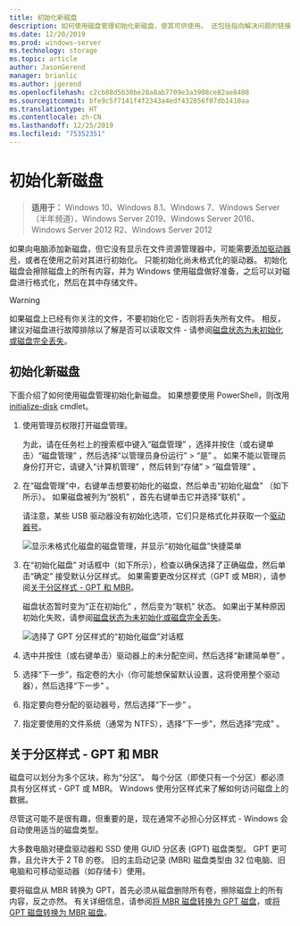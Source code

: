 ```yaml
---
title: 初始化新磁盘
description: 如何使用磁盘管理初始化新磁盘，使其可供使用。 还包括指向解决问题的链接。
ms.date: 12/20/2019
ms.prod: windows-server
ms.technology: storage
ms.topic: article
author: JasonGerend
manager: brianlic
ms.author: jgerend
ms.openlocfilehash: c2cb88d5b30be28a8ab7709e3a3908ce82ae8408
ms.sourcegitcommit: bfe9c5f7141f4f2343a4edf432856f07db1410aa
ms.translationtype: HT
ms.contentlocale: zh-CN
ms.lasthandoff: 12/25/2019
ms.locfileid: "75352351"
---
```

# <a name="initialize-new-disks"></a>初始化新磁盘

> **适用于：** Windows 10、Windows 8.1、Windows 7、Windows Server（半年频道）、Windows Server 2019、Windows Server 2016、Windows Server 2012 R2、Windows Server 2012

如果向电脑添加新磁盘，但它没有显示在文件资源管理器中，可能需要[添加驱动器号](change-a-drive-letter.md)，或者在使用之前对其进行初始化。 只能初始化尚未格式化的驱动器。 初始化磁盘会擦除磁盘上的所有内容，并为 Windows 使用磁盘做好准备，之后可以对磁盘进行格式化，然后在其中存储文件。

> [!WARNING]
> 如果磁盘上已经有你关注的文件，不要初始化它 - 否则将丢失所有文件。 相反，建议对磁盘进行故障排除以了解是否可以读取文件 - 请参阅[磁盘状态为未初始化或磁盘完全丢失](troubleshooting-disk-management.md#disks-that-are-missing-or-not-initialized-plus-general-troubleshooting-steps)。

## <a name="to-initialize-new-disks"></a>初始化新磁盘

下面介绍了如何使用磁盘管理初始化新磁盘。 如果想要使用 PowerShell，则改用 [initialize-disk](https://docs.microsoft.com/powershell/module/storage/initialize-disk) cmdlet。

1. 使用管理员权限打开磁盘管理。
 
    为此，请在任务栏上的搜索框中键入“磁盘管理”  ，选择并按住（或右键单击）“磁盘管理”  ，然后选择“以管理员身份运行”   > “是”  。 如果不能以管理员身份打开它，请键入“计算机管理”  ，然后转到“存储”   > “磁盘管理”  。
1. 在“磁盘管理”中，右键单击想要初始化的磁盘，然后单击“初始化磁盘”  （如下所示）。 如果磁盘被列为“脱机”  ，首先右键单击它并选择“联机”  。

     请注意，某些 USB 驱动器没有初始化选项，它们只是格式化并获取一个[驱动器号](change-a-drive-letter.md)。

    ![显示未格式化磁盘的磁盘管理，并显示“初始化磁盘”快捷菜单](media/uninitialized-disk.PNG)
2. 在“初始化磁盘”  对话框中（如下所示），检查以确保选择了正确磁盘，然后单击“确定”  接受默认分区样式。 如果需要更改分区样式（GPT 或 MBR），请参阅[关于分区样式 - GPT 和 MBR](#about-partition-styles---gpt-and-mbr)。

     磁盘状态暂时变为“正在初始化”  ，然后变为“联机”  状态。 如果出于某种原因初始化失败，请参阅[磁盘状态为未初始化或磁盘完全丢失](troubleshooting-disk-management.md#disks-that-are-missing-or-not-initialized-plus-general-troubleshooting-steps)。

    ![选择了 GPT 分区样式的“初始化磁盘”对话框](media/initialize-disk.PNG)

3. 选中并按住（或右键单击）驱动器上的未分配空间，然后选择“新建简单卷”  。
4. 选择“下一步”，指定卷的大小（你可能想保留默认设置，这将使用整个驱动器），然后选择“下一步”   。
5. 指定要向卷分配的驱动器号，然后选择“下一步”  。
6. 指定要使用的文件系统（通常为 NTFS），选择“下一步”，然后选择“完成”   。

## <a name="about-partition-styles---gpt-and-mbr"></a>关于分区样式 - GPT 和 MBR

磁盘可以划分为多个区块，称为“分区”。 每个分区（即使只有一个分区）都必须具有分区样式 - GPT 或 MBR。 Windows 使用分区样式来了解如何访问磁盘上的数据。

尽管这可能不是很有趣，但重要的是，现在通常不必担心分区样式 - Windows 会自动使用适当的磁盘类型。

大多数电脑对硬盘驱动器和 SSD 使用 GUID 分区表 (GPT) 磁盘类型。 GPT 更可靠，且允许大于 2 TB 的卷。 旧的主启动记录 (MBR) 磁盘类型由 32 位电脑、旧电脑和可移动驱动器（如存储卡）使用。

要将磁盘从 MBR 转换为 GPT，首先必须从磁盘删除所有卷，擦除磁盘上的所有内容，反之亦然。 有关详细信息，请参阅[将 MBR 磁盘转换为 GPT 磁盘](change-an-mbr-disk-into-a-gpt-disk.md)，或[将 GPT 磁盘转换为 MBR 磁盘](change-a-gpt-disk-into-an-mbr-disk.md)。